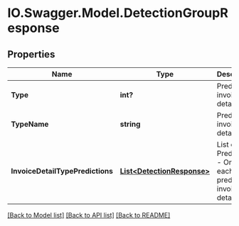 # IO.Swagger.Model.DetectionGroupResponse
## Properties

Name | Type | Description | Notes
------------ | ------------- | ------------- | -------------
**Type** | **int?** | Predicted invoice detail | 
**TypeName** | **string** | Predicted invoice detail | 
**InvoiceDetailTypePredictions** | [**List&lt;DetectionResponse&gt;**](DetectionResponse.md) | List of Predictions - One for each predicted invoice detail. | [optional] 

[[Back to Model list]](../README.md#documentation-for-models) [[Back to API list]](../README.md#documentation-for-api-endpoints) [[Back to README]](../README.md)

